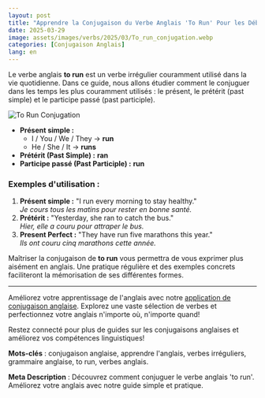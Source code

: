 ```yaml
---
layout: post 
title: "Apprendre la Conjugaison du Verbe Anglais 'To Run' Pour les Débutants"
date: 2025-03-29
image: assets/images/verbs/2025/03/To_run_conjugation.webp
categories: [Conjugaison Anglais]
lang: en
---
```


Le verbe anglais **to run** est un verbe irrégulier couramment utilisé dans la vie quotidienne. Dans ce guide, nous allons étudier comment le conjuguer dans les temps les plus couramment utilisés : le présent, le prétérit (past simple) et le participe passé (past participle).

![To Run Conjugation](/assets/images/verbs/2025/03/Run_conjugation.webp)

- **Présent simple :**  
  - I / You / We / They → **run**  
  - He / She / It → **runs**
- **Prétérit (Past Simple) :** **ran**
- **Participe passé (Past Participle) :** **run**

### Exemples d'utilisation :

1. **Présent simple :** "I run every morning to stay healthy."  
   _Je cours tous les matins pour rester en bonne santé._
2. **Prétérit :** "Yesterday, she ran to catch the bus."  
   _Hier, elle a couru pour attraper le bus._
3. **Present Perfect :** "They have run five marathons this year."  
   _Ils ont couru cinq marathons cette année._

Maîtriser la conjugaison de **to run** vous permettra de vous exprimer plus aisément en anglais. Une pratique régulière et des exemples concrets faciliteront la mémorisation de ses différentes formes.

---

Améliorez votre apprentissage de l'anglais avec notre [application de conjugaison anglaise]({{site.appStore.en}}). Explorez une vaste sélection de verbes et perfectionnez votre anglais n'importe où, n'importe quand!

Restez connecté pour plus de guides sur les conjugaisons anglaises et améliorez vos compétences linguistiques!

**Mots-clés** : conjugaison anglaise, apprendre l'anglais, verbes irréguliers, grammaire anglaise, to run, verbes anglais.

**Meta Description** : Découvrez comment conjuguer le verbe anglais 'to run'. Améliorez votre anglais avec notre guide simple et pratique.
